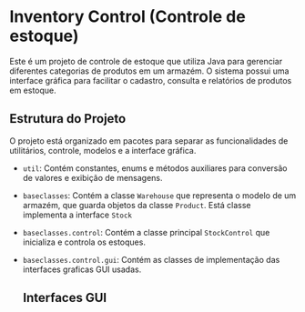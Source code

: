 # Inventory Control (Controle de estoque)

Este é um projeto de controle de estoque que utiliza Java para gerenciar diferentes categorias de produtos em um armazém. 
O sistema possui uma interface gráfica para facilitar o cadastro, consulta e relatórios de produtos em estoque.

## Estrutura do Projeto

O projeto está organizado em pacotes para separar as funcionalidades de utilitários, controle, modelos e a interface gráfica.

- `util`: Contém constantes, enums e métodos auxiliares para conversão de valores e exibição de mensagens.
- `baseclasses`: Contém a classe `Warehouse` que representa o modelo de um armazém, que guarda objetos da classe `Product`. Está classe implementa a interface `Stock`
- `baseclasses.control`: Contém a classe principal `StockControl` que inicializa e controla os estoques.
- `baseclasses.control.gui`: Contém as classes de implementação das interfaces graficas GUI usadas.

  ## Interfaces GUI

  

  
